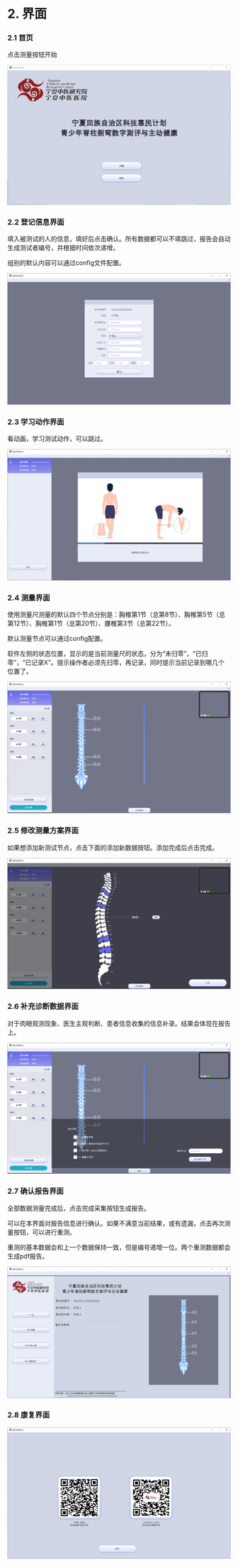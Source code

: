 # 2. 界面

### 2.1 首页

点击测量按钮开始

![](../../../.gitbook/assets/13.png)

### 2.2 登记信息界面

填入被测试的人的信息，填好后点击确认。所有数据都可以不填跳过，报告会自动生成测试者编号，并根据时间依次递增。

组别的默认内容可以通过config文件配置。

![](../../../.gitbook/assets/14.png)

### 2.3 学习动作界面

看动画，学习测试动作，可以跳过。

![](../../../.gitbook/assets/15.png)

### 2.4 测量界面

使用测量尺测量的默认四个节点分别是：胸椎第1节（总第8节）、胸椎第5节（总第12节）、胸椎第1节（总第20节）、腰椎第3节（总第22节）。

默认测量节点可以通过config配置。

软件左侧的状态位置，显示的是当前测量尺的状态，分为“未归零”，“已归零”，“已记录X”。提示操作者必须先归零，再记录，同时提示当前记录到哪几个位置了。

![](../../../.gitbook/assets/16.png)

### 2.5 修改测量方案界面

如果想添加新测试节点，点击下面的添加新数据按钮。添加完成后点击完成。

![](../../../.gitbook/assets/17.png)

### 2.6 补充诊断数据界面

对于肉眼观测现象、医生主观判断、患者信息收集的信息补录。结果会体现在报告上。

![](../../../.gitbook/assets/18.png)

### 2.7 确认报告界面

全部数据测量完成后，点击完成采集按钮生成报告。

可以在本界面对报告信息进行确认。如果不满意当前结果，或有遗漏，点击再次测量按钮，可以进行重测。

重测的基本数据会和上一个数据保持一致，但是编号递增一位。两个重测数据都会生成pdf报告。

![](../../../.gitbook/assets/19.png)

### 2.8 康复界面

![](../../../.gitbook/assets/20.png)

